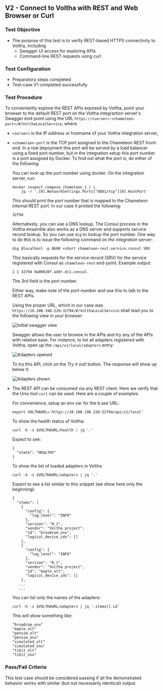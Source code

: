## V2 - Connect to Voltha with REST and Web Browser or Curl

### Test Objective

* The purpose of this test is to verify REST-based HTTPS connectivity to Voltha, including
  * Swagger UI access for exploring APIs
  * Command-line REST requests using curl

### Test Configuration

* Preparatory steps completed
* Test-case V1 completed successfully

### Test Procedure

To conveniently explore the REST APIs exposed by Voltha, point your browser to the default REST port on the
Voltha integrartion server's Swagger end-point using the URL
```https://<server>:<chameleon-port>/#/VolthaLocalService```, where

* ```<server>``` is the IP address or hostname of your Voltha integration server,
* ```<chameleon-port``` is the TCP port assigned to the Chameleon REST front-end.
In a real depoyment this port will be served by a load balancer using a fixed port
number, but in the integration setup this port number is a port assigned by Docker.
To find out what the port is, do either of the following:

  You can look up the port number using docker. On the integration server, run:
  
  ```
  docker inspect compose_chameleon_1 | \
      jq -r '.[0].NetworkSettings.Ports["8881/tcp"][0].HostPort'
  ```
  
  This should print the port number that is mapped to the Chameleon internal
  REST port. In our case it printed the following:
  
  ```
  32794
  ```
  
  Alternatively, you can use a DNS lookup. The Consul process in the Voltha
  ensamble also works as a DNS server and supports service record lookup. So
  you can use ```dig``` to lookup the port number. One way to do this is to issue
  the following command on *the integration server*:
  
  ```
  dig @localhost -p 8600 +short chameleon-rest.service.consul SRV
  ```
  
  This basically requests for the service record (SRV) for the service
  registered with Consul as ```chameleon-rest``` end-point. Example output:
  
  ```
  1 1 32794 0a00020f.addr.dc1.consul.
  ```
  
  The 3rd field is the port number.
  
  Either way, make note of the port-number and use this to talk to the REST APIs.
  
  Using the proper URL, which in our case was
 ```https://10.100.198.220:32794/#/VolthaLocalService``` shall lead you to the
 following view in your browser:

  ![Initial swagger view](./swagger_1.png "Initial swagger screen")

  Swagger allows the user to browse in the APIs and try any of the APIs with
  relative ease. For instance, to list all adapters registered with Voltha, open
  up the ```/api/v1/local/adapters``` entry:
  
  ![Adapters opened](./swagger_2.png "Swagger entry for adapters opened")

  To try this API, click on the *Try it out!* button. The response will show
  up below it:
  
  ![Adapters shown](./swagger_3.png "Swagger showing adapters response")

* The REST API can be consumed via any REST client. Here we verify that the Unix
 tool ```curl``` can be used. Here are a couple of examples:
 
  For convenience, setup an env var for the b ase URL:
 
  ```
  export VOLTHAURL='https://10.100.198.220:32794/api/v1/local'
  ```
 
  To show the health status of Voltha:
 
  ```
  curl -k -s $VOLTHAURL/health | jq '.'
  ```
  Expect to see:
  
  ```
  {
    "state": "HEALTHY"
  }
  ```
 
  To show the list of loaded adapters in Voltha 
  
  ```
  curl -k -s $VOLTHAURL/adapters | jq '.'
  ```
  Expect to see a list similar to this snippet (we show here only the beginning):
  
  ```
  {
    "items": [
      {
        "config": {
          "log_level": "INFO"
        },
        "version": "0.1",
        "vendor": "Voltha project",
        "id": "broadcom_onu",
        "logical_device_ids": []
      },
      {
        "config": {
          "log_level": "INFO"
        },
        "version": "0.1",
        "vendor": "Voltha project",
        "id": "maple_olt",
        "logical_device_ids": []
      },
     ...
     ...
  ```
  
  You can list only the names of the adapters:
  
  ```
  curl -k -s $VOLTHAURL/adapters | jq '.items[].id'
  ```
  
  This will show something like:
  
  ```
  "broadcom_onu"
  "maple_olt"
  "ponsim_olt"
  "ponsim_onu"
  "simulated_olt"
  "simulated_onu"
  "tibit_olt"
  "tibit_onu"
  ```

### Pass/Fail Criteria

This test case should be considered passing if all the demonstrated behavior
works with similar (but not necessarily identical) output.
